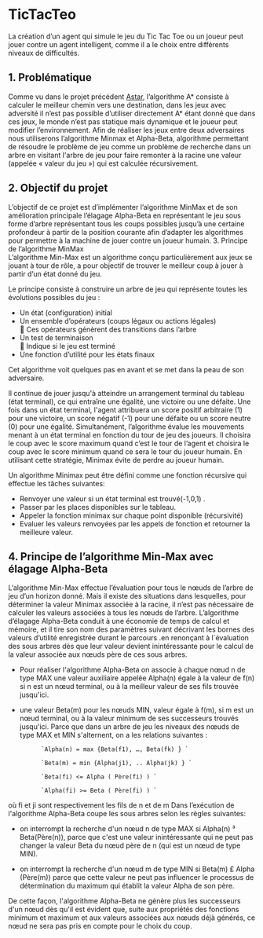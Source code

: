# TicTacTeo

La création d’un agent qui simule le jeu du Tic Tac Toe ou un joueur peut jouer contre un agent intelligent, comme il a le choix entre différents niveaux de difficultés. 

## 1. Problématique 

Comme vu dans le projet précédent [Astar](https://github.com/yuceef/Astar), l’algorithme A* consiste à calculer le meilleur chemin vers une destination, dans les jeux avec adversité il n’est pas possible d’utiliser directement A* étant donné que dans ces jeux, le monde n’est pas statique mais dynamique et le joueur peut modifier l’environnement. 
Afin de réaliser les jeux entre deux adversaires nous utiliserons l’algorithme Minmax et Alpha-Beta, algorithme permettant de résoudre le problème de jeu comme un problème de recherche dans un arbre en visitant l'arbre de jeu pour faire remonter à la racine une valeur (appelée « valeur du jeu ») qui est calculée récursivement. 



## 2. Objectif du projet 
L’objectif de ce projet est d’implémenter l’algorithme MinMax et de son amélioration principale l’élagage Alpha-Beta en représentant le jeu sous forme d’arbre représentant tous les coups possibles jusqu’à une certaine profondeur à partir de la position courante afin d’adapter les algorithmes pour permettre à la machine de jouer contre un joueur humain. 
3. Principe de l’algorithme MinMax  
L’algorithme Min-Max est un algorithme conçu particulièrement aux jeux se jouant à tour de rôle, a pour objectif de trouver le meilleur coup à jouer à partir d’un état donné du jeu.  
 
Le principe consiste à construire un arbre de jeu qui représente toutes les évolutions possibles du jeu : 
- Un état (configuration) initial  
- Un ensemble d’opérateurs (coups légaux ou actions légales)  
                 Ces opérateurs génèrent des transitions dans l’arbre  
- Un test de terminaison  
                 Indique si le jeu est terminé  
- Une fonction d’utilité pour les états finaux 

 Cet algorithme voit quelques pas en avant et se met dans la peau de son adversaire. 
 
 Il continue de jouer jusqu'à atteindre un arrangement terminal du tableau  (état terminal), ce qui entraîne une égalité, une victoire ou une défaite. Une fois dans un état terminal, l'agent attribuera un score positif arbitraire (1)  pour une victoire, un score négatif (-1) pour une défaite ou un score neutre (0) pour une égalité. 
 Simultanément, l’algorithme évalue les mouvements menant à un état terminal en fonction du tour de jeu des joueurs. Il choisira le coup avec le score maximum quand c’est le tour de l’agent et choisira le coup avec le score minimum quand ce sera le tour du joueur humain. En utilisant cette stratégie, Minimax évite de perdre au joueur humain. 
 
 Un algorithme Minimax peut être défini comme une fonction récursive qui effectue les tâches suivantes: 
 
- Renvoyer une valeur si un état terminal est trouvé(-1,0,1) . 
- Passer par les places disponibles sur le tableau. 
- Appeler la fonction minimax sur chaque point disponible (récursivité) 
- Evaluer les valeurs renvoyées par les appels de fonction et retourner la meilleure valeur. 
 
## 4. Principe de l’algorithme Min-Max avec élagage Alpha-Beta 
L’algorithme Min-Max effectue l’évaluation pour tous le nœuds de l’arbre de jeu d’un horizon donné. Mais il existe des situations dans lesquelles, pour déterminer la valeur Minimax associée à la racine, il n’est pas nécessaire de calculer les valeurs associées à tous les nœuds de l’arbre. 
L’algorithme d’élagage Alpha-Beta conduit à une économie de temps de calcul et mémoire, et il tire son nom des paramètres suivant décrivant les bornes des valeurs d’utilité enregistrée durant le parcours .en renonçant à l`évaluation des sous arbres dès que leur valeur devient inintéressante pour le calcul de la valeur associée aux nœuds père de ces sous arbres. 

- Pour réaliser l'algorithme Alpha-Beta on associe à chaque nœud n de type MAX une valeur auxiliaire appelée Alpha(n) égale à la valeur 
de f(n) si n est un nœud terminal, ou à la meilleur valeur de ses fils trouvée jusqu'ici. 

- une valeur Beta(m) pour les nœuds MIN, valeur égale à f(m), si m est un nœud terminal, ou à la valeur minimum de ses successeurs trouvés jusqu'ici. 
Parce que dans un arbre de jeu les niveaux des nœuds de type MAX et MIN s'alternent, on a les relations suivantes :

            `Alpha(n) = max {Beta(f1), …, Beta(fk) } `

            `Beta(m) = min {Alpha(j1), .. Alpha(jk) } `

            `Beta(fi) <= Alpha ( Père(fi) ) `

            `Alpha(fi) >= Beta ( Père(fi) ) `

où fi et ji sont respectivement les fils de n et de m 
Dans l’exécution de l'algorithme Alpha-Beta coupe les sous arbres selon les règles suivantes: 
- on interrompt la recherche d'un nœud n de type MAX si  Alpha(n) ³ Beta(Père(n)), parce que c'est une valeur inintéressante qui ne peut pas changer la valeur Beta du nœud père de n (qui est un nœud de type MIN). 

- on interrompt la recherche d'un nœud m de type MIN si        Beta(m) £ Alpha (Père(m)) parce que cette valeur ne peut pas influencer le processus de détermination du maximum qui établit la valeur Alpha de son père. 

De cette façon, l'algorithme Alpha-Beta ne génère plus les successeurs d'un nœud dès qu'il est évident que, suite aux propriétés des fonctions minimum et maximum et aux valeurs associées aux nœuds déjà générés, ce nœud ne sera pas pris en compte pour le choix du coup. 


